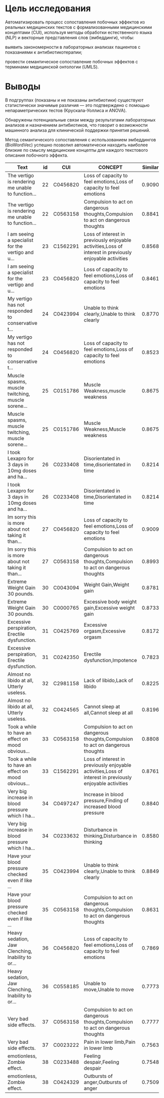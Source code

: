 # Цель исследования
Автоматизировать процесс сопоставления побочных эффектов из реальных медицинских текстов с формализованными медицинскими концептами (CUI), используя методы обработки естественного языка (NLP) и векторные представления слов (эмбеддинги), чтобы:

выявить закономерности в лабораторных анализах пациентов с показаниями к антибиотикотерапии;

провести семантическое сопоставление побочных эффектов с терминами медицинской онтологии (UMLS).


# Выводы
В подгруппах (показаны и не показаны антибиотики) существуют статистически значимые различия — это подтверждено с помощью непараметрических тестов (Крускала-Уоллиса и ANOVA).

Обнаружены потенциальные связи между результатами лабораторных анализов и назначением антибиотиков, что говорит о возможности машинного анализа для клинической поддержки принятия решений.

Метод семантического сопоставления с использованием эмбеддингов (BioWordVec) успешно позволил автоматически находить наиболее близкие по смыслу медицинские концепты для каждого текстового описания побочного эффекта.





| Text | id | CUI | CONCEPT | Similarity |
|------|----|-----|---------|------------|
| The vertigo is rendering me unable to function... | 22 | C0456820 | Loss of capacity to feel emotions,Loss of capacity to feel emotions | 0.909012 |
| The vertigo is rendering me unable to function... | 22 | C0563158 | Compulsion to act on dangerous thoughts,Compulsion to act on dangerous thoughts | 0.884145 |
| I am seeing a specialist for the vertigo and u... | 23 | C1562291 | Loss of interest in previously enjoyable activities,Loss of interest in previously enjoyable activities | 0.856806 |
| I am seeing a specialist for the vertigo and u... | 23 | C0456820 | Loss of capacity to feel emotions,Loss of capacity to feel emotions | 0.846142 |
| My vertigo has not responded to conservative t... | 24 | C0423994 | Unable to think clearly,Unable to think clearly | 0.877083 |
| My vertigo has not responded to conservative t... | 24 | C0456820 | Loss of capacity to feel emotions,Loss of capacity to feel emotions | 0.852326 |
| Muscle spasms, muscle twitching, muscle sorene... | 25 | C0151786 | Muscle Weakness,muscle weakness | 0.867573 |
| Muscle spasms, muscle twitching, muscle sorene... | 25 | C0151786 | Muscle Weakness,Muscle weakness | 0.867573 |
| I took Lexapro for 3 days in 10mg doses and ha... | 26 | C0233408 | Disorientated in time,disorientated in time | 0.821447 |
| I took Lexapro for 3 days in 10mg doses and ha... | 26 | C0233408 | Disorientated in time,Disorientated in time | 0.821447 |
| Im sorry this is more about not taking it than... | 27 | C0456820 | Loss of capacity to feel emotions,Loss of capacity to feel emotions | 0.900919 |
| Im sorry this is more about not taking it than... | 27 | C0563158 | Compulsion to act on dangerous thoughts,Compulsion to act on dangerous thoughts | 0.899394 |
| Extreme Weight Gain 30 pounds. | 30 | C0043094 | Weight Gain,Weight gain | 0.878191 |
| Extreme Weight Gain 30 pounds. | 30 | C0000765 | Excessive body weight gain,Excessive weight gain | 0.873315 |
| Excessive perspiration, Erectile dysfunction. | 31 | C0425769 | Excessive orgasm,Excessive orgasm | 0.817262 |
| Excessive perspiration, Erectile dysfunction. | 31 | C0242350 | Erectile dysfunction,Impotence | 0.782324 |
| Almost no libido at all, Utterly useless. | 32 | C2981158 | Lack of libido,Lack of libido | 0.822505 |
| Almost no libido at all, Utterly useless. | 32 | C0424565 | Cannot sleep at all,Cannot sleep at all | 0.819676 |
| Took a while to have an effect on mood obvious... | 33 | C0563158 | Compulsion to act on dangerous thoughts,Compulsion to act on dangerous thoughts | 0.880838 |
| Took a while to have an effect on mood obvious... | 33 | C1562291 | Loss of interest in previously enjoyable activities,Loss of interest in previously enjoyable activities | 0.876157 |
| Very big increase in blood pressure which I ha... | 34 | C0497247 | Increase in blood pressure,Finding of increased blood pressure | 0.884014 |
| Very big increase in blood pressure which I ha... | 34 | C0233632 | Disturbance in thinking,Disturbance in thinking | 0.858005 |
| Have your blood pressure checked even if like ... | 35 | C0423994 | Unable to think clearly,Unable to think clearly | 0.884922 |
| Have your blood pressure checked even if like ... | 35 | C0563158 | Compulsion to act on dangerous thoughts,Compulsion to act on dangerous thoughts | 0.863157 |
| Heavy sedation, Jaw Clenching, Inability to or... | 36 | C0456820 | Loss of capacity to feel emotions,Loss of capacity to feel emotions | 0.786922 |
| Heavy sedation, Jaw Clenching, Inability to or... | 36 | C0558185 | Unable to move,Unable to move | 0.777381 |
| Very bad side effects. | 37 | C0563158 | Compulsion to act on dangerous thoughts,Compulsion to act on dangerous thoughts | 0.777762 |
| Very bad side effects. | 37 | C0023222 | Pain in lower limb,Pain in lower limb | 0.756396 |
| emotionless, Zombie effect. | 38 | C0233488 | Feeling despair,Feeling despair | 0.754872 |
| emotionless, Zombie effect. | 38 | C0424329 | Outbursts of anger,Outbursts of anger | 0.750972 |








